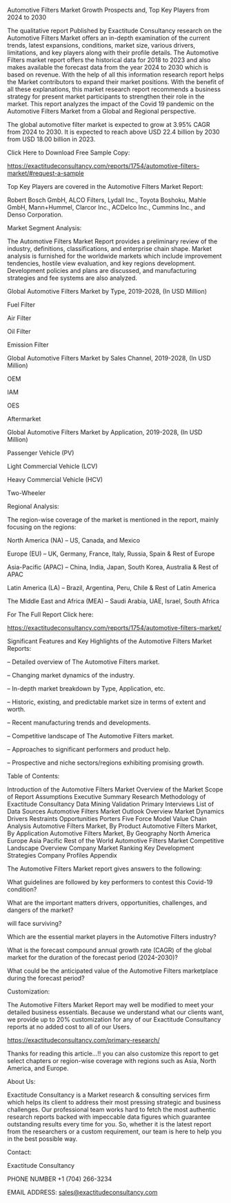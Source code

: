 Automotive Filters Market Growth Prospects and, Top Key Players from 2024 to 2030

The qualitative report Published by Exactitude Consultancy research on the Automotive Filters Market offers an in-depth examination of the current trends, latest expansions, conditions, market size, various drivers, limitations, and key players along with their profile details. The Automotive Filters market report offers the historical data for 2018 to 2023 and also makes available the forecast data from the year 2024 to 2030 which is based on revenue. With the help of all this information research report helps the Market contributors to expand their market positions. With the benefit of all these explanations, this market research report recommends a business strategy for present market participants to strengthen their role in the market. This report analyzes the impact of the Covid 19 pandemic on the Automotive Filters Market from a Global and Regional perspective.

The global automotive filter market is expected to grow at 3.95% CAGR from 2024 to 2030. It is expected to reach above USD 22.4 billion by 2030 from USD 18.00 billion in 2023.

Click Here to Download Free Sample Copy:

https://exactitudeconsultancy.com/reports/1754/automotive-filters-market/#request-a-sample

Top Key Players are covered in the Automotive Filters Market Report:

Robert Bosch GmbH, ALCO Filters, Lydall Inc., Toyota Boshoku, Mahle GmbH, Mann+Hummel, Clarcor Inc., ACDelco Inc., Cummins Inc., and Denso Corporation.

Market Segment Analysis:

The Automotive Filters Market Report provides a preliminary review of the industry, definitions, classifications, and enterprise chain shape. Market analysis is furnished for the worldwide markets which include improvement tendencies, hostile view evaluation, and key regions development. Development policies and plans are discussed, and manufacturing strategies and fee systems are also analyzed.

Global Automotive Filters Market by Type, 2019-2028, (In USD Million)

Fuel Filter

Air Filter

Oil Filter

Emission Filter

Global Automotive Filters Market by Sales Channel, 2019-2028, (In USD Million)

OEM

IAM

OES

Aftermarket

Global Automotive Filters Market by Application, 2019-2028, (In USD Million)

Passenger Vehicle (PV)

Light Commercial Vehicle (LCV)

Heavy Commercial Vehicle (HCV)

Two-Wheeler

Regional Analysis:

The region-wise coverage of the market is mentioned in the report, mainly focusing on the regions:

North America (NA) – US, Canada, and Mexico

Europe (EU) – UK, Germany, France, Italy, Russia, Spain & Rest of Europe

Asia-Pacific (APAC) – China, India, Japan, South Korea, Australia & Rest of APAC

Latin America (LA) – Brazil, Argentina, Peru, Chile & Rest of Latin America

The Middle East and Africa (MEA) – Saudi Arabia, UAE, Israel, South Africa

For The Full Report Click here:

https://exactitudeconsultancy.com/reports/1754/automotive-filters-market/

Significant Features and Key Highlights of the Automotive Filters Market Reports:

– Detailed overview of The Automotive Filters market.

– Changing market dynamics of the industry.

– In-depth market breakdown by Type, Application, etc.

– Historic, existing, and predictable market size in terms of extent and worth.

– Recent manufacturing trends and developments.

– Competitive landscape of The Automotive Filters market.

– Approaches to significant performers and product help.

– Prospective and niche sectors/regions exhibiting promising growth.

Table of Contents:

Introduction of the Automotive Filters Market
Overview of the Market
Scope of Report
Assumptions
Executive Summary
Research Methodology of Exactitude Consultancy
Data Mining
Validation
Primary Interviews
List of Data Sources
Automotive Filters Market Outlook
Overview
Market Dynamics
Drivers
Restraints
Opportunities
Porters Five Force Model
Value Chain Analysis
Automotive Filters Market, By Product
Automotive Filters Market, By Application
Automotive Filters Market, By Geography
North America
Europe
Asia Pacific
Rest of the World
Automotive Filters Market Competitive Landscape
Overview
Company Market Ranking
Key Development Strategies
Company Profiles
Appendix

The Automotive Filters Market report gives answers to the following:

What guidelines are followed by key performers to contest this Covid-19 condition?

What are the important matters drivers, opportunities, challenges, and dangers of the market?

will face surviving?

Which are the essential market players in the Automotive Filters industry?

What is the forecast compound annual growth rate (CAGR) of the global market for the duration of the forecast period (2024-2030)?

What could be the anticipated value of the Automotive Filters marketplace during the forecast period?

Customization:

The Automotive Filters Market Report may well be modified to meet your detailed business essentials. Because we understand what our clients want, we provide up to 20% customization for any of our Exactitude Consultancy reports at no added cost to all of our Users.

https://exactitudeconsultancy.com/primary-research/

Thanks for reading this article...!! you can also customize this report to get select chapters or region-wise coverage with regions such as Asia, North America, and Europe.

About Us:

Exactitude Consultancy is a Market research & consulting services firm which helps its client to address their most pressing strategic and business challenges. Our professional team works hard to fetch the most authentic research reports backed with impeccable data figures which guarantee outstanding results every time for you. So, whether it is the latest report from the researchers or a custom requirement, our team is here to help you in the best possible way.

Contact:

Exactitude Consultancy

PHONE NUMBER +1 (704) 266-3234

EMAIL ADDRESS: sales@exactitudeconsultancy.com  
